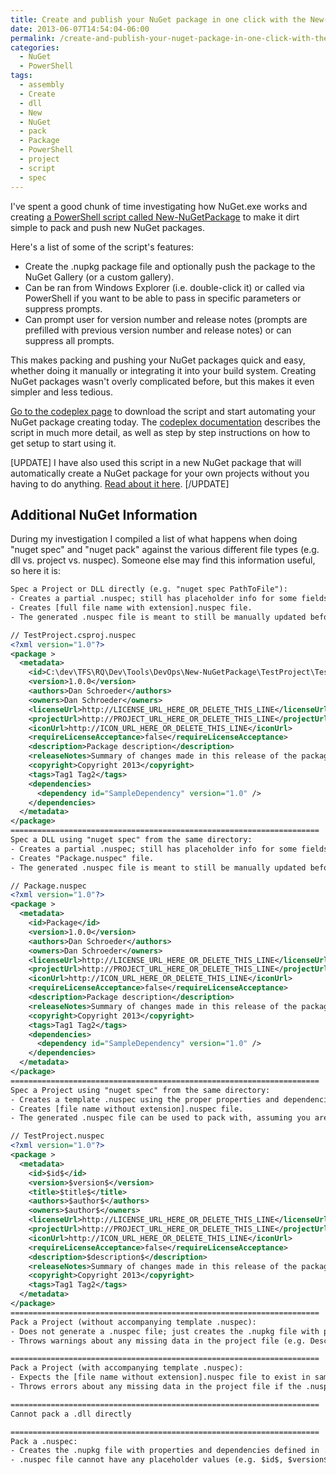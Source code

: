 ```yaml
---
title: Create and publish your NuGet package in one click with the New-NuGetPackage PowerShell script
date: 2013-06-07T14:54:04-06:00
permalink: /create-and-publish-your-nuget-package-in-one-click-with-the-new-nugetpackage-powershell-script/
categories:
  - NuGet
  - PowerShell
tags:
  - assembly
  - Create
  - dll
  - New
  - NuGet
  - pack
  - Package
  - PowerShell
  - project
  - script
  - spec
---
```


I've spent a good chunk of time investigating how NuGet.exe works and creating [a PowerShell script called New-NuGetPackage](https://newnugetpackage.codeplex.com/) to make it dirt simple to pack and push new NuGet packages.

Here's a list of some of the script's features:

- Create the .nupkg package file and optionally push the package to the NuGet Gallery (or a custom gallery).
- Can be ran from Windows Explorer (i.e. double-click it) or called via PowerShell if you want to be able to pass in specific parameters or suppress prompts.
- Can prompt user for version number and release notes (prompts are prefilled with previous version number and release notes) or can suppress all prompts.

This makes packing and pushing your NuGet packages quick and easy, whether doing it manually or integrating it into your build system. Creating NuGet packages wasn't overly complicated before, but this makes it even simpler and less tedious.

[Go to the codeplex page](https://newnugetpackage.codeplex.com/) to download the script and start automating your NuGet package creating today. The [codeplex documentation](https://newnugetpackage.codeplex.com/documentation) describes the script in much more detail, as well as step by step instructions on how to get setup to start using it.

[UPDATE] I have also used this script in a new NuGet package that will automatically create a NuGet package for your own projects without you having to do anything. [Read about it here](https://blog.danskingdom.com/automatically-create-your-projects-nuget-package-every-time-it-builds-via-nuget/). [/UPDATE]

## Additional NuGet Information

During my investigation I compiled a list of what happens when doing "nuget spec" and "nuget pack" against the various different file types (e.g. dll vs. project vs. nuspec). Someone else may find this information useful, so here it is:

```xml
Spec a Project or DLL directly (e.g. "nuget spec PathToFile"):
- Creates a partial .nuspec; still has placeholder info for some fields (e.g. Id, Dependencies).
- Creates [full file name with extension].nuspec file.
- The generated .nuspec file is meant to still be manually updated before making a package from it.

// TestProject.csproj.nuspec
<?xml version="1.0"?>
<package >
  <metadata>
    <id>C:\dev\TFS\RQ\Dev\Tools\DevOps\New-NuGetPackage\TestProject\TestProject\TestProject.csproj</id>
    <version>1.0.0</version>
    <authors>Dan Schroeder</authors>
    <owners>Dan Schroeder</owners>
    <licenseUrl>http://LICENSE_URL_HERE_OR_DELETE_THIS_LINE</licenseUrl>
    <projectUrl>http://PROJECT_URL_HERE_OR_DELETE_THIS_LINE</projectUrl>
    <iconUrl>http://ICON_URL_HERE_OR_DELETE_THIS_LINE</iconUrl>
    <requireLicenseAcceptance>false</requireLicenseAcceptance>
    <description>Package description</description>
    <releaseNotes>Summary of changes made in this release of the package.</releaseNotes>
    <copyright>Copyright 2013</copyright>
    <tags>Tag1 Tag2</tags>
    <dependencies>
      <dependency id="SampleDependency" version="1.0" />
    </dependencies>
  </metadata>
</package>
=====================================================================
Spec a DLL using "nuget spec" from the same directory:
- Creates a partial .nuspec; still has placeholder info for some fields (e.g. Id, Dependencies).
- Creates "Package.nuspec" file.
- The generated .nuspec file is meant to still be manually updated before making a package from it.

// Package.nuspec
<?xml version="1.0"?>
<package >
  <metadata>
    <id>Package</id>
    <version>1.0.0</version>
    <authors>Dan Schroeder</authors>
    <owners>Dan Schroeder</owners>
    <licenseUrl>http://LICENSE_URL_HERE_OR_DELETE_THIS_LINE</licenseUrl>
    <projectUrl>http://PROJECT_URL_HERE_OR_DELETE_THIS_LINE</projectUrl>
    <iconUrl>http://ICON_URL_HERE_OR_DELETE_THIS_LINE</iconUrl>
    <requireLicenseAcceptance>false</requireLicenseAcceptance>
    <description>Package description</description>
    <releaseNotes>Summary of changes made in this release of the package.</releaseNotes>
    <copyright>Copyright 2013</copyright>
    <tags>Tag1 Tag2</tags>
    <dependencies>
      <dependency id="SampleDependency" version="1.0" />
    </dependencies>
  </metadata>
</package>
=====================================================================
Spec a Project using "nuget spec" from the same directory:
- Creates a template .nuspec using the proper properties and dependencies pulled from the file.
- Creates [file name without extension].nuspec file.
- The generated .nuspec file can be used to pack with, assuming you are packing the Project and not the .nuspec directly.

// TestProject.nuspec
<?xml version="1.0"?>
<package >
  <metadata>
    <id>$id$</id>
    <version>$version$</version>
    <title>$title$</title>
    <authors>$author$</authors>
    <owners>$author$</owners>
    <licenseUrl>http://LICENSE_URL_HERE_OR_DELETE_THIS_LINE</licenseUrl>
    <projectUrl>http://PROJECT_URL_HERE_OR_DELETE_THIS_LINE</projectUrl>
    <iconUrl>http://ICON_URL_HERE_OR_DELETE_THIS_LINE</iconUrl>
    <requireLicenseAcceptance>false</requireLicenseAcceptance>
    <description>$description$</description>
    <releaseNotes>Summary of changes made in this release of the package.</releaseNotes>
    <copyright>Copyright 2013</copyright>
    <tags>Tag1 Tag2</tags>
  </metadata>
</package>
=====================================================================
Pack a Project (without accompanying template .nuspec):
- Does not generate a .nuspec file; just creates the .nupkg file with proper properties and dependencies pulled from project file.
- Throws warnings about any missing data in the project file (e.g. Description, Author), but still generates the package.

=====================================================================
Pack a Project (with accompanying template .nuspec):
- Expects the [file name without extension].nuspec file to exist in same directory as project file, otherwise it doesn't use a .nuspec file for the packing.
- Throws errors about any missing data in the project file if the .nuspec uses tokens (e.g. $description$, $author$) and these aren't defined in the project, so the package is not generated.

=====================================================================
Cannot pack a .dll directly

=====================================================================
Pack a .nuspec:
- Creates the .nupkg file with properties and dependencies defined in .nuspec file.
- .nuspec file cannot have any placeholder values (e.g. $id$, $version$).
```

